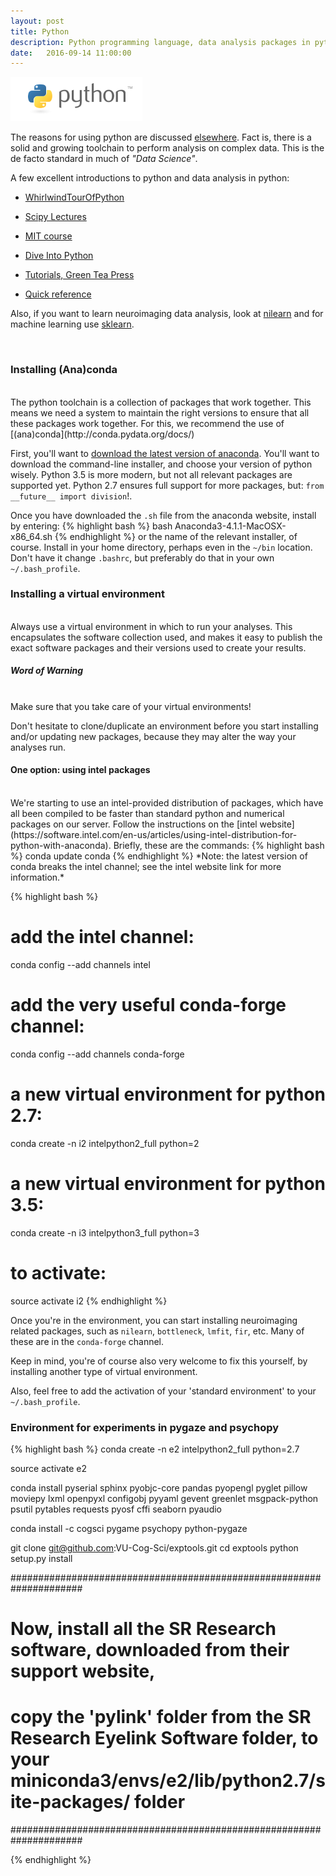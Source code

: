 ```yaml
---
layout: post
title: Python
description: Python programming language, data analysis packages in python and toolchain install on Aeneas/Ascanius.
date:   2016-09-14 11:00:00
---
```


<img class="col one right" src="/img/IT/python-logo.png">

The reasons for using python are discussed [elsewhere](http://journal.frontiersin.org/researchtopic/8/python-in-neuroscience). Fact is, there is a solid and growing toolchain to perform analysis on complex data. This is the de facto standard in much of *"Data Science"*. 
<br />

A few excellent introductions to python and data analysis in python:

- [WhirlwindTourOfPython](https://github.com/jakevdp/WhirlwindTourOfPython)

- [Scipy Lectures](http://scipy-lectures.github.io/)

- [MIT course](http://ocw.mit.edu/courses/electrical-engineering-and-computer-scince/6-00-introduction-to-computer-science-and-programming-fall-2008/vido-lectures/)

- [Dive Into Python](http://www.diveintopython.net/)

- [Tutorials, Green Tea Press](http://www.greenteapress.com/)

- [Quick reference](http://rgruet.free.fr/PQR27/PQR2.7.html)


Also, if you want to learn neuroimaging data analysis, look at [nilearn](https://nilearn.github.io) and for machine learning use [sklearn](http://scikit-learn.org/stable/).

<br />

### Installing (Ana)conda
<br />
The python toolchain is a collection of packages that work together. This means we need a system to maintain the right versions to ensure that all these packages work together. For this, we recommend the use of [(ana)conda](http://conda.pydata.org/docs/)
<br />

First, you'll want to [download the latest version of anaconda](https://www.continuum.io/downloads). You'll want to download the command-line installer, and choose your version of python wisely. Python 3.5 is more modern, but not all relevant packages are supported yet. Python 2.7 ensures full support for more packages, but: `from __future__ import division`!. 

Once you have downloaded the `.sh` file from the anaconda website, install by entering:
{% highlight bash %}
bash Anaconda3-4.1.1-MacOSX-x86_64.sh 
{% endhighlight %}
or the name of the relevant installer, of course. Install in your home directory, perhaps even in the `~/bin` location. Don't have it change `.bashrc`, but preferably do that in your own `~/.bash_profile`. 

### Installing a virtual environment
<br />
Always use a virtual environment in which to run your analyses. This encapsulates the software collection used, and makes it easy to publish the exact software packages and their versions used to create your results. 

##### Word of Warning
<br />
Make sure that you take care of your virtual environments!

Don't hesitate to clone/duplicate an environment before you start installing and/or updating new packages, because they may alter the way your analyses run.

#### One option: using intel packages
<br />
We're starting to use an intel-provided distribution of packages, which have all been compiled to be faster than standard python and numerical packages on our server. Follow the instructions on the [intel website](https://software.intel.com/en-us/articles/using-intel-distribution-for-python-with-anaconda).
Briefly, these are the commands:
{% highlight bash %}
conda update conda
{% endhighlight %}
*Note: the latest version of conda breaks the intel channel; see the intel website link for more information.*

{% highlight bash %}
# add the intel channel:
conda config --add channels intel

# add the very useful conda-forge channel:
conda config --add channels conda-forge

# a new virtual environment for python 2.7:
conda create -n i2 intelpython2_full python=2

# a new virtual environment for python 3.5:
conda create -n i3 intelpython3_full python=3

# to activate:
source activate i2
{% endhighlight %}

Once you're in the environment, you can start installing neuroimaging related packages, such as `nilearn`, `bottleneck`, `lmfit`, `fir`, etc. Many of these are in the `conda-forge` channel. 

Keep in mind, you're of course also very welcome to fix this yourself, by installing another type of virtual environment.

Also, feel free to add the activation of your 'standard environment' to your `~/.bash_profile`.

### Environment for experiments in pygaze and psychopy

{% highlight bash %}
conda create -n e2 intelpython2_full python=2.7

source activate e2

conda install pyserial sphinx pyobjc-core pandas pyopengl pyglet pillow moviepy lxml openpyxl configobj pyyaml gevent greenlet msgpack-python psutil pytables requests pyosf cffi seaborn pyaudio

conda install -c cogsci pygame psychopy python-pygaze

git clone git@github.com:VU-Cog-Sci/exptools.git
cd exptools 
python setup.py install

#####################################################################
# Now, install all the SR Research software, downloaded from their support website, 
# copy the 'pylink' folder from the SR Research Eyelink Software folder, to your miniconda3/envs/e2/lib/python2.7/site-packages/ folder
#####################################################################

{% endhighlight %}






